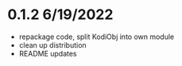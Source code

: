 # 0.1.2 6/19/2022
- repackage code, split KodiObj into own module
- clean up distribution 
- README updates